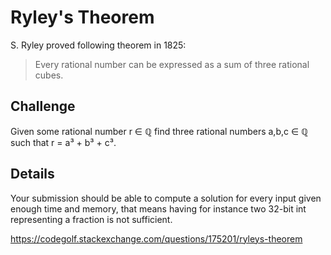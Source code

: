 Ryley's Theorem
===============

S. Ryley proved following theorem in 1825:

>   Every rational number can be expressed as a sum of three rational cubes.

Challenge
---------

Given some rational number r &#x2208; &#x211A;
find three rational numbers a,b,c &#x2208; &#x211A; such that
r = a&#xB3; + b&#xB3; + c&#xB3;.

Details
-------

Your submission should be able to compute a solution for every input
given enough time and memory, that means having for instance two
32-bit int representing a fraction is not sufficient.


https://codegolf.stackexchange.com/questions/175201/ryleys-theorem
